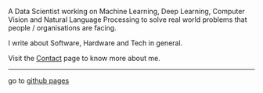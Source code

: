 A Data Scientist working on Machine Learning, Deep Learning, Computer Vision and Natural Language Processing to solve real world problems that people / organisations are facing. 

I write about Software, Hardware and Tech in general. 

Visit the [Contact](https://rahulbakshee.github.io/iWriteHere/contact.html) page to know more about me.

---
go to [github pages](https://rahulbakshee.github.io/iWriteHere/) 
